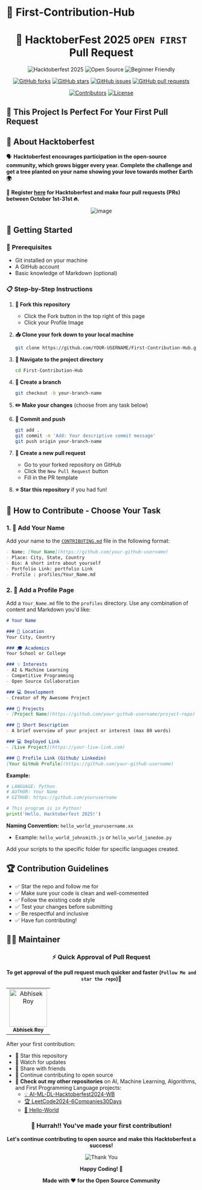 # 🎃 First-Contribution-Hub

<div align="center">

# 🚀 HacktoberFest 2025 `OPEN FIRST` Pull Request

![Hacktoberfest 2025](https://img.shields.io/badge/Hacktoberfest-2025-orange.svg?style=for-the-badge&logo=hacktoberfest&logoColor=white)
![Open Source](https://img.shields.io/badge/Open%20Source-❤️-red.svg?style=for-the-badge)
![Beginner Friendly](https://img.shields.io/badge/Beginner-Friendly-green.svg?style=for-the-badge)

[![GitHub forks](https://img.shields.io/github/forks/abhisek247767/First-Contribution-Hub?style=for-the-badge&logo=github)](https://github.com/abhisek247767/First-Contribution-Hub/network)
[![GitHub stars](https://img.shields.io/github/stars/abhisek247767/First-Contribution-Hub?style=for-the-badge&logo=github)](https://github.com/abhisek247767/First-Contribution-Hub/stargazers)
[![GitHub issues](https://img.shields.io/github/issues/abhisek247767/First-Contribution-Hub?style=for-the-badge&logo=github)](https://github.com/abhisek247767/First-Contribution-Hub/issues)
[![GitHub pull requests](https://img.shields.io/github/issues-pr/abhisek247767/First-Contribution-Hub?style=for-the-badge&logo=github)](https://github.com/abhisek247767/First-Contribution-Hub/pulls)

[![Contributors](https://img.shields.io/github/contributors/abhisek247767/First-Contribution-Hub?style=for-the-badge&logo=github)](https://github.com/abhisek247767/First-Contribution-Hub/graphs/contributors)
[![License](https://img.shields.io/github/license/abhisek247767/First-Contribution-Hub?style=for-the-badge)](https://github.com/abhisek247767/First-Contribution-Hub/blob/master/LICENSE)

</div>


## 🌟 **This Project Is Perfect For Your First Pull Request**




## 📢 **About Hacktoberfest**

🗣 **Hacktoberfest encourages participation in the open-source community, which grows bigger every year. Complete the challenge and get a tree planted on your name showing your love towards mother Earth 🌍**

📢 **Register [here](https://hacktoberfest.digitalocean.com) for Hacktoberfest and make four pull requests (PRs) between October 1st-31st 🔥.**

<div align="center">

![image](https://github.com/user-attachments/assets/026e22ba-8b88-4549-a18d-e3ec884f6d0c)


</div>



## 🚀 **Getting Started**

### 🔧 **Prerequisites**
- Git installed on your machine
- A GitHub account
- Basic knowledge of Markdown (optional)

### 📋 **Step-by-Step Instructions**

1. **🍴 Fork this repository**
   - Click the Fork button in the top right of this page
   - Click your Profile Image

2. **📥 Clone your fork down to your local machine**
   ```bash
   git clone https://github.com/YOUR-USERNAME/First-Contribution-Hub.git
   ```

3. **📁 Navigate to the project directory**
   ```bash
   cd First-Contribution-Hub
   ```

4. **🌿 Create a branch**
   ```bash
   git checkout -b your-branch-name
   ```

5. **✏️ Make your changes** (choose from any task below)

6. **💾 Commit and push**
   ```bash
   git add .
   git commit -m 'Add: Your descriptive commit message'
   git push origin your-branch-name
   ```

7. **🔄 Create a new pull request**
   - Go to your forked repository on GitHub
   - Click the `New Pull Request` button
   - Fill in the PR template

8. **⭐ Star this repository** if you had fun!



## 🎯 **How to Contribute - Choose Your Task**

### 1. 📝 **Add Your Name**

Add your name to the [`CONTRIBUTING.md`]( Contributer/CONTRIBUTING.md) file in the following format:

```markdown
- Name: [Your Name](https://github.com/your-github-username)
- Place: City, State, Country
- Bio: A short intro about yourself
- Portfolio Link: portfolio Link
- Profile : profiles/Your_Name.md
```

### 2. 👤 **Add a Profile Page**

Add a `Your_Name.md` file to the `profiles` directory. Use any combination of content and Markdown you'd like:

```markdown
# Your Name

### 📍 Location
Your City, Country

### 🎓 Academics
Your School or College

### 💡 Interests
- AI & Machine Learning
- Competitive Programming
- Open Source Collaboration

### 💻 Development
- Creator of My Awesome Project

### 🚀 Projects
- [Project Name](https://github.com/your-github-username/project-repo)

### 📝 Short Description
- A brief overview of your project or interest (max 80 words)

### 💻 Deployed Link
- [Live Project](https://your-live-link.com)

### 🔗 Profile Link (Github/ Linkedin)
[Your GitHub Profile](https://github.com/your-github-username)

```


**Example:**
```python
# LANGUAGE: Python
# AUTHOR: Your Name
# GITHUB: https://github.com/yourusername

# This program is in Python!
print('Hello, Hacktoberfest 2025!')
```

**Naming Convention:** `hello_world_yourusername.xx`
- Example: `hello_world_johnsmith.js` or `hello_world_janedoe.py`

Add your scripts to the specific folder for specific languages created.



## 🏆 **Contribution Guidelines**
- ✅ Star the repo and follow me for 
- ✅ Make sure your code is clean and well-commented
- ✅ Follow the existing code style
- ✅ Test your changes before submitting
- ✅ Be respectful and inclusive
- ✅ Have fun contributing!



## 👨‍💻 **Maintainer**

<div align="center">

### ⚡ **Quick Approval of Pull Request**
**To get approval of the pull request much quicker and faster (`Follow Me and star the repo`)🚀**

<table>
<tr>
<td align="center">
<a href="https://github.com/abhisek247767">
<img src="https://avatars.githubusercontent.com/abhisek247767?size=100" width="100px;" alt="Abhisek Roy"/>
<br />
<sub><b>Abhisek Roy</b></sub>
</a>
<br />

</td>
</tr>
</table>

</div>



After your first contribution:

- 🌟 Star this repository  
- 👀 Watch for updates  
- 🔄 Share with friends  
- 🎯 Continue contributing to open source  
- 📌 **Check out my other repositories** on AI, Machine Learning, Algorithms, and First Programming Language projects:
  - [💡 AI-ML-DL-Hacktoberfest2024-WB](https://github.com/abhisek247767/AI-ML-DL-Hacktoberfest2024-WB)
  - [🏆 LeetCode2024-6Companies30Days](https://github.com/abhisek247767/LeetCode2024-6Companies30Days)
  - [👋 Hello-World](https://github.com/abhisek247767/Hello-World)



<div align="center">

### 🎉 **Hurrah!! You've made your first contribution!**
**Let's continue contributing to open source and make this Hacktoberfest a success!**

![Thank You](https://img.shields.io/badge/Thank%20You-For%20Contributing-brightgreen.svg?style=for-the-badge)

**Happy Coding! 🚀**

</div>



<div align="center">

**Made with ❤️ for the Open Source Community**

</div>
